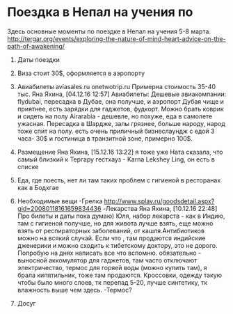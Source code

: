 # Поездка в Непал на учения по 

Здесь основные моменты по поездке в Непал
на учения 5-8 марта. 
http://tergar.org/events/exploring-the-nature-of-mind-heart-advice-on-the-path-of-awakening/


1. Даты поездки


2. Виза стоит 30$, оформляется в аэропорту

3. Авиабилеты
aviasales.ru
onetwotrip.ru
Примерна стоимость 35-40 тыс. 
Яна Яхина, [04.12.16 12:57]
Авиабилеты:
Дешевые авиакомпании:
flydubai,  пересадка в Дубае, она получше, и аэропорт Дубая чище и приятнее, есть зарядки для гаджетов, фудкорт. Можно брать коврик и сидеть на полу
Airarabia - дешевле, но похуже, еда в самолете ужасная. Пересадка в Шардже, залы грязнее, больше народу, народ тоже спит на полу. 
есть очень приличный бизнеслаундж с едой 3 часа- 30$ и гостиница в транзитной зоне, примерно 100$.


4. Размещение
Яна Яхина, [15.12.16 13:22]
я тоже уже
Ната сказала, что самый близкий к Тергару гестхауз - Karna Lekshey Ling, он есть в списке



5. Еда, где поесть, нет ли там таких проблем с гигиеной в ресторанах как в Бодхгае

6. Необходимые вещи
-Грелка
http://www.splav.ru/goodsdetail.aspx?gid=20080118161659834436
-Лекарства
Яна Яхина, [10.12.16 22:48]
Про билеты и даты пока думаю)
Юля, набор лекарств - как в Индию, там с гигиеной получше, но для живота лучше взять, еще можно взять от респираторных заболеваний, от кашля.Антибиотиков можно на всякий случай.
Если что , там продаются индийские дженерики и можно сходить к тибетскому доктору, это не дорого.
Попробую на днях написать все что вспомню.
обязательно - выносной аккомулятор для гаджетов, там часто отключают электричество, термос для горяей воды (можно купить там), я брала кипятильник, тоже там продаются. 
Кроссовки, одежду такую чтобы было много слоев, тк перепад 5-20, лучше синтетику, тк влажность выше чем здесь.
-Термос?


7. Досуг


